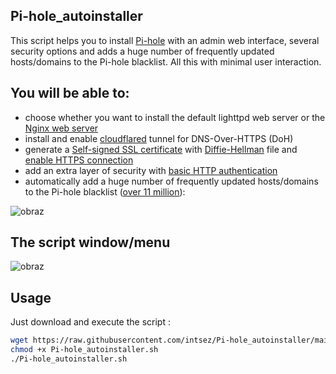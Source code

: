 ## Pi-hole_autoinstaller
This script helps you to install [Pi-hole](https://github.com/pi-hole/pi-hole) with an admin web interface, several security options and adds a huge number of frequently updated hosts/domains to the Pi-hole blacklist. All this with minimal user interaction.

## You will be able to:
* choose whether you want to install the default lighttpd web server or the [Nginx web server](https://docs.pi-hole.net/guides/webserver/nginx/)
* install and enable [cloudflared](https://docs.pi-hole.net/guides/dns/cloudflared/) tunnel for DNS-Over-HTTPS (DoH)
* generate a [Self-signed SSL certificate](https://en.wikipedia.org/wiki/Self-signed_certificate) with [Diffie-Hellman](https://en.wikipedia.org/wiki/Diffie%E2%80%93Hellman_key_exchange) file and [enable HTTPS connection](https://en.wikipedia.org/wiki/HTTPS)
* add an extra layer of security with [basic HTTP authentication](https://en.wikipedia.org/wiki/Basic_access_authentication)
* automatically add a huge number of frequently updated hosts/domains to the Pi-hole blacklist ([over 11 million](https://raw.githubusercontent.com/intsez/Pi-hole_autoinstaller/main/conf/lists/PiHoleBlackLists.txt)):

![obraz](https://github.com/intsez/Pi-hole_autoinstaller/assets/25661004/2c3d4646-bbe2-48fe-b5c4-1dd05380b590)

## The script window/menu
![obraz](https://github.com/intsez/Pi-hole_autoinstaller/assets/25661004/a7198bf3-c74a-4477-9e69-a66bafba90eb)

## Usage
Just download and execute the script :

```sh
wget https://raw.githubusercontent.com/intsez/Pi-hole_autoinstaller/main/Pi-hole_autoinstaller.sh
chmod +x Pi-hole_autoinstaller.sh
./Pi-hole_autoinstaller.sh
```
